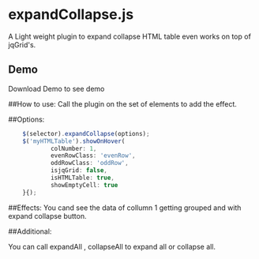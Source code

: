 expandCollapse.js
=================

A Light weight plugin to expand collapse HTML table even works on top of jqGrid's.

## Demo
Download Demo to see demo

##How to use:
Call the plugin on the set of elements to add the effect. 
				
##Options:
```javascript
	$(selector).expandCollapse(options);
	$('myHTMLTable').showOnHover(
			colNumber: 1,
            evenRowClass: 'evenRow',
            oddRowClass: 'oddRow',
            isjqGrid: false,
            isHTMLTable: true,
			showEmptyCell: true
	}{);
```

##Effects:
You cand see the data of collumn 1 getting grouped and with expand collapse button.

##Additional:

You can call expandAll , collapseAll to expand all or collapse all.

